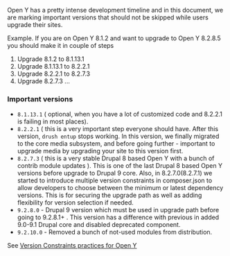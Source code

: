 Open Y has a pretty intense development timeline and in this document, we are marking important versions that should not be skipped while users upgrade their sites.

Example. If you are on Open Y 8.1.2 and want to upgrade to Open Y 8.2.8.5 you should make it in couple of steps
1. Upgrade 8.1.2 to 8.1.13.1
1. Upgrade 8.1.13.1 to 8.2.2.1
1. Upgrade 8.2.2.1 to 8.2.7.3
1. Upgrade 8.2.7.3 ...


### Important versions

* `8.1.13.1` ( optional, when you have a lot of customized code and 8.2.2.1 is failing in most places). 
* `8.2.2.1` ( this is a very important step everyone should have. After this version, `drush entup` stops working. In this version, we finally migrated to the core media subsystem, and before going further - important to upgrade media by upgrading your site to this version first.
* `8.2.7.3` ( this is a very stable Drupal 8 based Open Y with a bunch of contrib module updates ). This is one of the last Drupal 8 based Open Y versions before upgrade to Drupal 9 core. Also, in 8.2.7.0(8.2.7.1) we started to introduce multiple version constraints in composer.json to allow developers to choose between the minimum or latest dependency versions. This is for securing the upgrade path as well as adding flexibility for version selection if needed.
* `9.2.8.0` - Drupal 9 version which must be used in upgrade path before going to 9.2.8.1+ . This version has a difference with previous in added 9.0-9.1 Drupal core and disabled deprecated component.
* `9.2.10.0` - Removed a bunch of not-used modules from distribution. 


See [Version Constraints practices for Open Y](https://github.com/ymcatwincities/openy/wiki/Composer-version-constraints-for-Open-Y)

